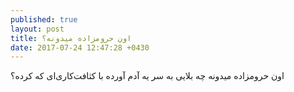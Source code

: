 ```yaml
---
published: true
layout: post
title: اون حرومزاده میدونه؟
date: 2017-07-24 12:47:28 +0430
---
```


اون حرومزاده میدونه چه بلایی به سر یه آدم آورده با کثافت‌کاری‌ای که کرده؟

